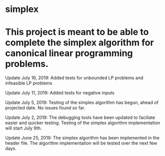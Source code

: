# simplex
# This project is meant to be able to complete the simplex algorithm for canonical linear programming problems.

Update July 16, 2019: Added tests for unbounded LP problems and infeasible LP problems

Update July 11, 2019: Added tests for negative inputs

Update July 5, 2019: Testing of the simplex algorithm has begun, ahead of projected date. No issues found so far.

Update July 2, 2019: The debugging tools have been updated to faciliate easier and quicker testing. Testing of the simplex algorithm implementation will start July 9th.

Update June 25, 2019: The simplex algorithm has been implemented in the header file. The algorithm implementation will be tested over the next few days.
